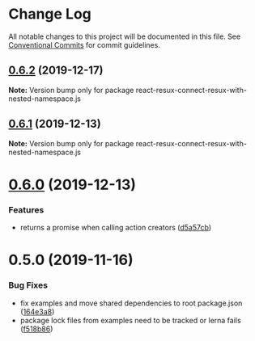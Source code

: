 # Change Log

All notable changes to this project will be documented in this file.
See [Conventional Commits](https://conventionalcommits.org) for commit guidelines.

## [0.6.2](https://github.com/kayak/react-resux/compare/v0.6.1...v0.6.2) (2019-12-17)

**Note:** Version bump only for package react-resux-connect-resux-with-nested-namespace.js





## [0.6.1](https://github.com/kayak/react-resux/compare/v0.6.0...v0.6.1) (2019-12-13)

**Note:** Version bump only for package react-resux-connect-resux-with-nested-namespace.js





# [0.6.0](https://github.com/kayak/react-resux/compare/v0.5.0...v0.6.0) (2019-12-13)


### Features

* returns a promise when calling action creators ([d5a57cb](https://github.com/kayak/react-resux/commit/d5a57cb636c63e306c1850d755e8097e5f3af968))





# 0.5.0 (2019-11-16)


### Bug Fixes

* fix examples and move shared dependencies to root package.json ([164e3a8](https://github.com/kayak/react-resux/commit/164e3a865cacb2ed9c4af9bb9d2fa3415ac0e610))
* package lock files from examples need to be tracked or lerna fails ([f518b86](https://github.com/kayak/react-resux/commit/f518b86e8c7ceb4b4a20ab7f5e9497689db680b9))
